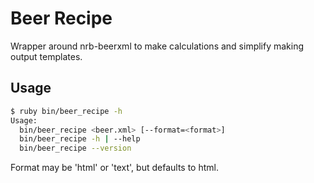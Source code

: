 Beer Recipe
===========

Wrapper around nrb-beerxml to make calculations and simplify making output
templates.

Usage
-----

```bash
$ ruby bin/beer_recipe -h
Usage:
  bin/beer_recipe <beer.xml> [--format=<format>]
  bin/beer_recipe -h | --help
  bin/beer_recipe --version
```

Format may be 'html' or 'text', but defaults to html.


